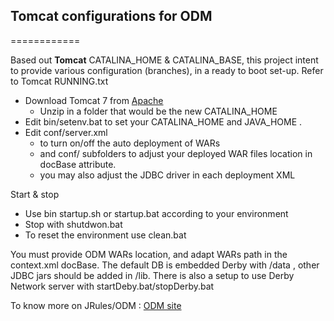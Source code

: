 ## Tomcat configurations for ODM
============

Based out **Tomcat**  CATALINA_HOME & CATALINA_BASE, this project intent to provide various configuration (branches), in a ready to boot set-up. Refer to Tomcat RUNNING.txt

- Download Tomcat 7 from [Apache](http://tomcat.apache.org/download-70.cgi)
  - Unzip in a folder that would be the new CATALINA_HOME
- Edit bin/setenv.bat to set your CATALINA_HOME  and JAVA_HOME .
- Edit conf/server.xml
  - to turn on/off the auto deployment of WARs
  - and  conf/ subfolders to adjust your deployed WAR files location in docBase attribute.
  - you may also adjust the JDBC driver in each deployment XML

Start & stop
- Use bin startup.sh or startup.bat according to your environment
- Stop with shutdwon.bat
- To reset the environment use clean.bat


You must provide ODM WARs location, and adapt WARs path in the context.xml docBase.
The default DB is embedded Derby with /data  , other JDBC jars should be added in /lib.
There is also a setup to use Derby Network server with startDeby.bat/stopDerby.bat


To know more on JRules/ODM : [ODM site](http://www-03.ibm.com/software/products/en/category/operational-decision-management)